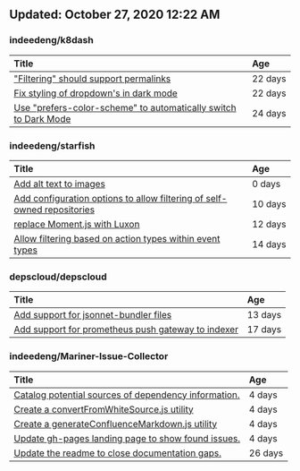 ## Updated: October 27, 2020 12:22 AM


### indeedeng/k8dash
|**Title**|**Age**|
|:----|:----|
|["Filtering" should support permalinks](https://github.com/indeedeng/k8dash/issues/153)|22&nbsp;days|
|[Fix styling of dropdown's in dark mode](https://github.com/indeedeng/k8dash/issues/152)|22&nbsp;days|
|[Use "prefers-color-scheme" to automatically switch to Dark Mode](https://github.com/indeedeng/k8dash/issues/144)|24&nbsp;days|


### indeedeng/starfish
|**Title**|**Age**|
|:----|:----|
|[Add alt text to images](https://github.com/indeedeng/starfish/issues/75)|0&nbsp;days|
|[Add configuration options to allow filtering of self-owned repositories](https://github.com/indeedeng/starfish/issues/65)|10&nbsp;days|
|[replace Moment.js with Luxon](https://github.com/indeedeng/starfish/issues/60)|12&nbsp;days|
|[Allow filtering based on action types within event types](https://github.com/indeedeng/starfish/issues/58)|14&nbsp;days|


### depscloud/depscloud
|**Title**|**Age**|
|:----|:----|
|[Add support for jsonnet-bundler files](https://github.com/depscloud/depscloud/issues/115)|13&nbsp;days|
|[Add support for prometheus push gateway to indexer](https://github.com/depscloud/depscloud/issues/108)|17&nbsp;days|


### indeedeng/Mariner-Issue-Collector
|**Title**|**Age**|
|:----|:----|
|[Catalog potential sources of dependency information.](https://github.com/indeedeng/Mariner-Issue-Collector/issues/19)|4&nbsp;days|
|[Create a convertFromWhiteSource.js utility](https://github.com/indeedeng/Mariner-Issue-Collector/issues/18)|4&nbsp;days|
|[Create a generateConfluenceMarkdown.js utility](https://github.com/indeedeng/Mariner-Issue-Collector/issues/17)|4&nbsp;days|
|[Update gh-pages landing page to show found issues.](https://github.com/indeedeng/Mariner-Issue-Collector/issues/15)|4&nbsp;days|
|[Update the readme to close documentation gaps.](https://github.com/indeedeng/Mariner-Issue-Collector/issues/2)|26&nbsp;days|